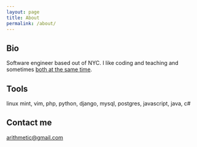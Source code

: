 ```yaml
---
layout: page
title: About
permalink: /about/
---
```


## Bio

Software engineer based out of NYC. I like coding and teaching and sometimes [both at the same time](https://scripted.org/).

## Tools

linux mint, vim, php, python, django, mysql, postgres, javascript, java, c#

## Contact me

[arithmetic@gmail.com](mailto:arithmetic@gmail.com)
